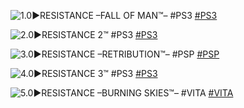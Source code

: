 <!--

<details>
<summary>layout: page
title: "RESISTANCE"
permalink: https://jeuxsf.github.io/JSF/sony/resistance/

</details>
  
#### hidden field with metadata

-->

![1.0►RESISTANCE –FALL OF MAN™– #PS3](https://www.mobygames.com/images/covers/l/566682-resistance-fall-of-man-playstation-3-front-cover.jpg)
[#PS3]()

![2.0►RESISTANCE 2™ #PS3](https://www.mobygames.com/images/covers/l/141630-resistance-2-playstation-3-front-cover.jpg)
[#PS3]()

![3.0►RESISTANCE –RETRIBUTION™– #PSP](https://www.mobygames.com/images/covers/l/287999-resistance-retribution-psp-front-cover.jpg)
[#PSP]()

![4.0►RESISTANCE 3™ #PS3](https://www.mobygames.com/images/covers/l/264052-resistance-3-playstation-3-front-cover.jpg)
[#PS3]()

![5.0►RESISTANCE –BURNING SKIES™– #VITA](https://www.mobygames.com/images/covers/l/276076-resistance-burning-skies-ps-vita-front-cover.jpg)
[#VITA]()
